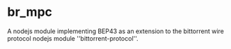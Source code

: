 br_mpc
============================================
A nodejs module implementing BEP43 as an extension to the bittorrent wire protocol nodejs module ''bittorrent-protocol''.